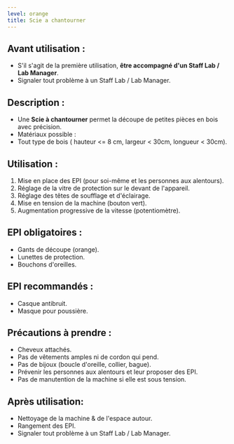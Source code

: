 ```yaml
---
level: orange
title: Scie a chantourner
---
```


## Avant utilisation : 

- S'il s'agit de la première utilisation, **être accompagné d'un Staff Lab / Lab Manager**.
- Signaler tout problème à un Staff Lab / Lab Manager.

## Description : 

- Une **Scie à chantourner** permet la découpe de petites pièces en bois avec précision.
- Matériaux possible : 
- Tout type de bois ( hauteur <= 8 cm, largeur < 30cm, longueur < 30cm).

## Utilisation : 

1. Mise en place des EPI (pour soi-même et les personnes aux alentours). 
2. Réglage de la vitre de protection sur le devant de l'appareil.
3. Réglage des têtes de soufflage et d'éclairage.
4. Mise en tension de la machine (bouton vert).
5. Augmentation progressive de la vitesse (potentiomètre).

## EPI obligatoires : 

- Gants de découpe (orange).
- Lunettes de protection.
- Bouchons d'oreilles.

## EPI recommandés : 

- Casque antibruit.
- Masque pour poussière.

## Précautions à prendre : 

- Cheveux attachés.
- Pas de vêtements amples ni de cordon qui pend.
- Pas de bijoux (boucle d'oreille, collier, bague).
- Prévenir les personnes aux alentours et leur proposer des EPI.
- Pas de manutention de la machine si elle est sous tension.

## Après utilisation: 

- Nettoyage de la machine & de l'espace autour.
- Rangement des EPI.
- Signaler tout problème à un Staff Lab / Lab Manager.
